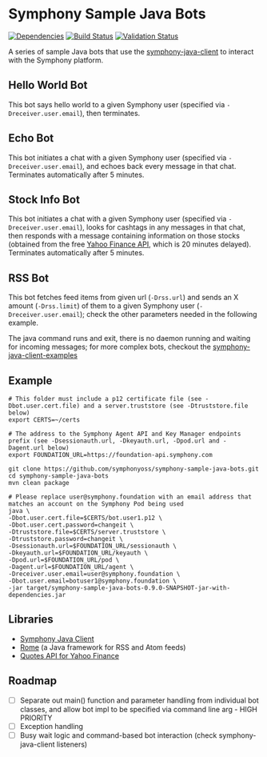 # Symphony Sample Java Bots

[![Dependencies](https://www.versioneye.com/user/projects/577067cd6718940036449100/badge.svg?style=flat-square)](https://www.versioneye.com/user/projects/577067cd6718940036449100)
[![Build Status](https://travis-ci.org/symphonyoss/symphony-java-sample-bots.svg)](https://travis-ci.org/symphonyoss/symphony-java-sample-bots)
[![Validation Status](https://scan.coverity.com/projects/9269/badge.svg?flat=1)](https://scan.coverity.com/projects/symphonyoss-symphony-rss-bot)

A series of sample Java bots that use the [symphony-java-client](https://github.com/symphonyoss/symphony-java-client/) to interact with the Symphony platform.

## Hello World Bot
This bot says hello world to a given Symphony user (specified via `-Dreceiver.user.email`), then terminates.

## Echo Bot
This bot initiates a chat with a given Symphony user (specified via `-Dreceiver.user.email`), and echoes back every message in that chat.  Terminates automatically after 5 minutes.

## Stock Info Bot
This bot initiates a chat with a given Symphony user (specified via `-Dreceiver.user.email`), looks for cashtags in any messages in that chat, then responds with a message containing information on those stocks (obtained from the free [Yahoo Finance API](http://financequotes-api.com/), which is 20 minutes delayed).  Terminates automatically after 5 minutes.

## RSS Bot
This bot fetches feed items from given url (`-Drss.url`) and sends an X amount (`-Drss.limit`) of them to a given Symphony user (`-Dreceiver.user.email`); check the other parameters needed in the following example.

The java command runs and exit, there is no daemon running and waiting for incoming messages; for more complex bots, checkout the [symphony-java-client-examples](https://github.com/symphonyoss/symphony-java-client/tree/develop/symphony-client-examples)

## Example
```
# This folder must include a p12 certificate file (see -Dbot.user.cert.file) and a server.truststore (see -Dtruststore.file below)
export CERTS=~/certs

# The address to the Symphony Agent API and Key Manager endpoints prefix (see -Dsessionauth.url, -Dkeyauth.url, -Dpod.url and -Dagent.url below)
export FOUNDATION_URL=https://foundation-api.symphony.com

git clone https://github.com/symphonyoss/symphony-sample-java-bots.git
cd symphony-sample-java-bots
mvn clean package

# Please replace user@symphony.foundation with an email address that matches an account on the Symphony Pod being used
java \
-Dbot.user.cert.file=$CERTS/bot.user1.p12 \
-Dbot.user.cert.password=changeit \
-Dtruststore.file=$CERTS/server.truststore \
-Dtruststore.password=changeit \
-Dsessionauth.url=$FOUNDATION_URL/sessionauth \
-Dkeyauth.url=$FOUNDATION_URL/keyauth \
-Dpod.url=$FOUNDATION_URL/pod \
-Dagent.url=$FOUNDATION_URL/agent \
-Dreceiver.user.email=user@symphony.foundation \
-Dbot.user.email=botuser1@symphony.foundation \
-jar target/symphony-sample-java-bots-0.9.0-SNAPSHOT-jar-with-dependencies.jar
```

## Libraries
- [Symphony Java Client](https://github.com/symphonyoss/symphony-java-client)
- [Rome](https://rometools.github.io/rome/) (a Java framework for RSS and Atom feeds)
- [Quotes API for Yahoo Finance](http://financequotes-api.com/)

## Roadmap
- [ ] Separate out main() function and parameter handling from individual bot classes, and allow bot impl to be specified via command line arg - HIGH PRIORITY
- [ ] Exception handling
- [ ] Busy wait logic and command-based bot interaction (check symphony-java-client listeners)
